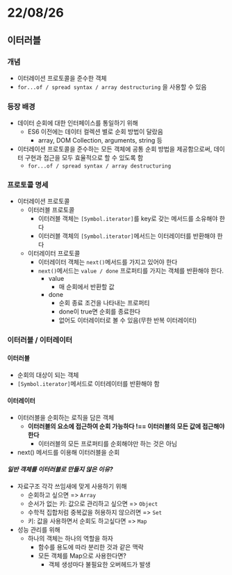 # 22/08/26

## 이터러블

### 개념
- 이터레이션 프로토콜을 준수한 객체
- `for...of / spread syntax / array destructuring` 을 사용할 수 있음

### 등장 배경
- 데이터 순회에 대한 인터페이스를 통일하기 위해
	- ES6 이전에는 데이터 컬렉션 별로 순회 방법이 달랐음
		- array, DOM Collection, arguments, string 등
- 이터레이션 프로토콜을 준수하는 모든 객체에 공통 순회 방법을 제공함으로써, 데이터 구현과 접근을 모두 효율적으로 할 수 있도록 함
	- `for...of / spread syntax / array destructuring`

### 프로토콜 명세
- 이터레이션 프로토콜
	- 이터러블 프로토콜
		- 이터러블 객체는 `[Symbol.iterator]`를 key로 갖는 메서드를 소유해야 한다
		- 이터러블 객체의 `[Symbol.iterator]`메서드는 이터레이터를 반환해야 한다
	- 이터레이터 프로토콜
		- 이터레이터 객체는 `next()`메서드를 가지고 있어야 한다
		- `next()`메서드는 `value / done` 프로퍼티를 가지는 객체를 반환해야 한다.
			- value
				- 매 순회에서 반환할 값
			- done
				- 순회 종료 조건을 나타내는 프로퍼티
				- done이 true면 순회를 종료한다
				- 없어도 이터레이터로 볼 수 있음(무한 반복 이터레이터)

### 이터러블 / 이터레이터

#### 이터러블
- 순회의 대상이 되는 객체
-  `[Symbol.iterator]`메서드로 이터레이터를 반환해야 함

#### 이터레이터
- 이터러블을 순회하는 로직을 담은 객체
	- **이터러블의 요소에 접근하여 순회 가능하다 !== 이터러블의 모든 값에 접근해야 한다**
		- 이터러블의 모든 프로퍼티를 순회해야만 하는 것은 아님
- next() 메서드를 이용해 이터러블을 순회

#### *일반 객체를 이터러블로 만들지 않은 이유?*
- 자료구조 각각 쓰임새에 맞게 사용하기 위해
	- 순회하고 싶으면 => `Array`
	- 순서가 없는 키: 값으로 관리하고 싶으면 => `Object`
	- 수학적 집합처럼 중복값을 허용하지 않으려면 => `Set`
	- 키: 값을 사용하면서 순회도 하고싶다면 => `Map`
- 성능 관리를 위해
	- 하나의 객체는 하나의 역할을 하자
		- 함수를 용도에 따라 분리한 것과 같은 맥락
		- 모든 객체를 Map으로 사용한다면?
			- 객체 생성마다 불필요한 오버헤드가 발생


